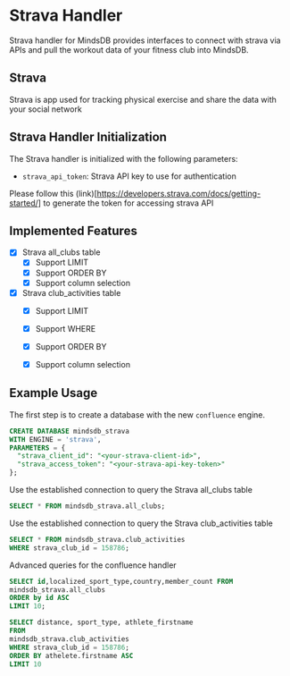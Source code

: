 # Strava Handler

Strava handler for MindsDB provides interfaces to connect with strava via APIs and pull the workout data of your fitness club into MindsDB.

## Strava
Strava is app used for tracking physical exercise and share the data with your social network 

## Strava Handler Initialization

The Strava handler is initialized with the following parameters:

- `strava_api_token`: Strava API key to use for authentication 

Please follow this (link)[https://developers.strava.com/docs/getting-started/] to generate the token for accessing strava API

## Implemented Features

- [x] Strava all_clubs table 
  - [x] Support LIMIT
  - [x] Support ORDER BY
  - [x] Support column selection

- [x] Strava club_activities table 
  - [x] Support LIMIT
  - [x] Support WHERE
  - [x] Support ORDER BY
  - [x] Support column selection


## Example Usage

The first step is to create a database with the new `confluence` engine.

~~~~sql
CREATE DATABASE mindsdb_strava
WITH ENGINE = 'strava',
PARAMETERS = {
  "strava_client_id": "<your-strava-client-id>",
  "strava_access_token": "<your-strava-api-key-token>"  
};
~~~~

Use the established connection to query the Strava all_clubs table 

~~~~sql
SELECT * FROM mindsdb_strava.all_clubs;
~~~~

Use the established connection to query the Strava club_activities table 

~~~~sql
SELECT * FROM mindsdb_strava.club_activities
WHERE strava_club_id = 158786;
~~~~


Advanced queries for the confluence handler

~~~~sql
SELECT id,localized_sport_type,country,member_count FROM 
mindsdb_strava.all_clubs
ORDER by id ASC
LIMIT 10;
~~~~~~~

~~~~sql
SELECT distance, sport_type, athlete_firstname
FROM
mindsdb_strava.club_activities
WHERE strava_club_id = 158786;
ORDER BY athelete.firstname ASC
LIMIT 10
~~~~
